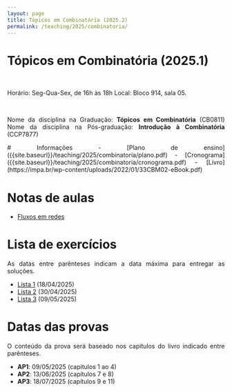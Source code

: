 ```yaml
---
layout: page
title: Tópicos em Combinatória (2025.2)
permalink: /teaching/2025/combinatoria/
---
```

<style>
body {text-align: justify}
</style>

# Tópicos em Combinatória (2025.1)

<br>
<p>Horário: Seg-Qua-Sex, de 16h às 18h
Local: Bloco 914, sala 05.</p>

<br>
<p>Nome da disciplina na Graduação: <b>Tópicos em Combinatória</b> (CB0811)
Nome da disciplina na Pós-graduação: <b>Introdução à Combinatória</b> (CCP7877)
</p>
# Informações
- [Plano de ensino]({{site.baseurl}}/teaching/2025/combinatoria/plano.pdf)
- [Cronograma]({{site.baseurl}}/teaching/2025/combinatoria/cronograma.pdf)
- [Livro](https://impa.br/wp-content/uploads/2022/01/33CBM02-eBook.pdf)

# Notas de aulas
- [Fluxos em redes]({{site.baseurl}}/teaching/2025/combinatoria/notas-fluxos.pdf)

# Lista de exercícios
As datas entre parênteses indicam a data máxima para entregar as soluções.
- [Lista 1]({{site.baseurl}}/teaching/2025/combinatoria/lista1.pdf) (18/04/2025)
- [Lista 2]({{site.baseurl}}/teaching/2025/combinatoria/lista2.pdf) (30/04/2025)
- [Lista 3]({{site.baseurl}}/teaching/2025/combinatoria/lista3.pdf) (09/05/2025)

# Datas das provas
O conteúdo da prova será baseado nos capítulos do livro indicado entre parênteses.
- **AP1**: 09/05/2025 (capítulos 1 ao 4)
- **AP2**: 13/06/2025 (capítulos 7 e 8)
- **AP3**: 18/07/2025 (capítulos 9 e 11)

